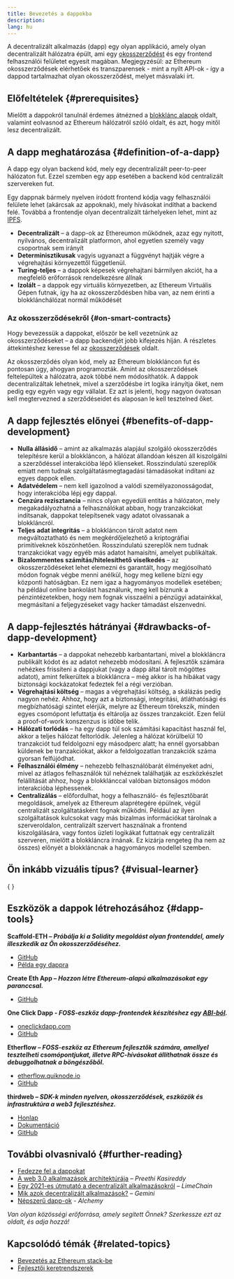 ```yaml
---
title: Bevezetés a dappokba
description:
lang: hu
---
```


A decentralizált alkalmazás (dapp) egy olyan applikáció, amely olyan decentralizált hálózatra épült, ami egy [okosszerződést](/developers/docs/smart-contracts/) és egy frontend felhasználói felületet egyesít magában. Megjegyzésül: az Ethereum okosszerződések elérhetőek és transzparensek - mint a nyílt API-ok - így a dappod tartalmazhat olyan okosszerződést, melyet másvalaki írt.

## Előfeltételek {#prerequisites}

Mielőtt a dappokról tanulnál érdemes átnézned a [blokklánc alapok](/developers/docs/intro-to-ethereum/) oldalt, valamint eolvasnod az Ethereum hálózatról szóló oldalt, és azt, hogy mitől lesz decentralizált.

## A dapp meghatározása {#definition-of-a-dapp}

A dapp egy olyan backend kód, mely egy decentralizált peer-to-peer hálózaton fut. Ezzel szemben egy app esetében a backend kód centralizált szervereken fut.

Egy dappnak bármely nyelven íródott frontend kódja vagy felhasználói felülete lehet (akárcsak az appoknak), mely hívásokat indíthat a backend felé. Továbbá a frontendje olyan decentralizált tárhelyeken lehet, mint az [IPFS](https://ipfs.io/).

- **Decentralizált** – a dapp-ok az Ethereumon működnek, azaz egy nyitott, nyilvános, decentralizált platformon, ahol egyetlen személy vagy csoportnak sem irányít
- **Determinisztikusak** vagyis ugyanazt a függvényt hajtják végre a végrehajtási környezettől függetlenül.
- **Turing-teljes** – a dappok képesek végrehajtani bármilyen akciót, ha a megfelelő erőforrások rendelkezésre állnak
- **Izolált** – a dappok egy virtuális környezetben, az Ethereum Virtuális Gépen futnak, így ha az okosszerződésben hiba van, az nem érinti a blokklánchálózat normál működését

### Az okosszerződésekről {#on-smart-contracts}

Hogy bevezessük a dappokat, először be kell vezetnünk az okosszerződéseket – a dapp backendjét jobb kifejezés híján. A részletes áttekintéshez keresse fel az [okosszerződések](/developers/docs/smart-contracts/) oldalt.

Az okosszerződés olyan kód, mely az Ethereum blokkláncon fut és pontosan úgy, ahogyan programozták. Amint az okosszerződések feltelepültek a hálózatra, azok többé nem módosíthatók. A dappok decentralizáltak lehetnek, mivel a szerződésbe írt logika irányítja őket, nem pedig egy egyén vagy egy vállalat. Ez azt is jelenti, hogy nagyon óvatosan kell megtervezned a szerződéseidet és alaposan le kell tesztelned őket.

## A dapp fejlesztés előnyei {#benefits-of-dapp-development}

- **Nulla állásidő** – amint az alkalmazás alapjául szolgáló okosszerződés telepítésre kerül a blokkláncon, a hálózat állandóan készen áll kiszolgálni a szerződéssel interakcióba lépő klienseket. Rosszindulatú szereplők emiatt nem tudnak szolgáltatásmegtagadási támadásokat indítani az egyes dappok ellen.
- **Adatvédelem** – nem kell igazolnod a valódi személyazonosságodat, hogy interakcióba lépj egy dappal.
- **Cenzúra rezisztancia** – nincs olyan egyedüli entitás a hálózaton, mely megakadályozhatná a felhasználókat abban, hogy tranzakciókat indítsanak, dappokat telepítsenek vagy adatot olvassanak a blokkláncról.
- **Teljes adat integritás** – a blokkláncon tárolt adatot nem megváltoztatható és nem megkérdőjelezhető a kriptográfiai primitíveknek köszönhetően. Rosszindulatú szereplők nem tudnak tranzakciókat vagy egyéb más adatot hamaisítni, amelyet publikáltak.
- **Bizalommentes számítás/hitelesíthető viselkedés** – az okosszerződéseket lehet elemezni és garantált, hogy megjósolható módon fognak végbe menni anélkül, hogy meg kellene bízni egy központi hatóságban. Ez nem igaz a hagyományos modellek esetében; ha például online bankolást használunk, meg kell bíznunk a pénzintézetekben, hogy nem fognak visszaélni a pénzügyi adatainkkal, megmásítani a feljegyzéseket vagy hacker támadást elszenvedni.

## A dapp-fejlesztés hátrányai {#drawbacks-of-dapp-development}

- **Karbantartás** – a dappokat nehezebb karbantartani, mivel a blokkláncra publikált kódot és az adatot nehezebb módosítani. A fejlesztők számára nehézkes frissíteni a dappjukat (vagy a dapp által tárolt mögöttes adatot), amint felkerültek a blokkláncra – még akkor is ha hibákat vagy biztonsági kockázatokat fedeztek fel a régi verzióban.
- **Végrehajtási költség** – magas a végrehajtási költség, a skálázás pedig nagyon nehéz. Ahhoz, hogy azt a biztonsági, integritási, átláthatósági és megbízhatósági szintet elérjük, melyre az Ethereum törekszik, minden egyes csomópont lefuttatja és eltárolja az összes tranzakciót. Ezen felül a proof-of-work konszenzus is időbe telik.
- **Hálózati torlódás** – ha egy dapp túl sok számítási kapacitást használ fel, akkor a teljes hálózat feltorlódik. Jelenleg a hálózat körülbelül 10 tranzakciót tud feldolgozni egy másodperc alatt; ha ennél gyorsabban küldenek be tranzakciókat, akkor a feldolgozatlan tranzakciók száma gyorsan felfújódhat.
- **Felhasználói élmény** – nehezebb felhasználóbarát élményeket adni, mivel az átlagos felhasználók túl nehéznek találhatják az eszközkészlet felállítását ahhoz, hogy a blokklánccal valóban biztonságos módon interakcióba léphessenek.
- **Centralizálás** – előfordulhat, hogy a felhasználó- és fejlesztőbarát megoldások, amelyek az Ethereum alaprétegére épülnek, végül centralizált szolgáltatásként fognak működni. Például az ilyen szolgáltatások kulcsokat vagy más bizalmas információkat tárolnak a szerveroldalon, centralizált szervert használnak a frontend kiszolgálására, vagy fontos üzleti logikákat futtatnak egy centralizált szerveren, mielőtt a blokkláncra írnának. Ez kizárja rengeteg (ha nem az összes) előnyét a blokkláncnak a hagyományos modellel szemben.

## Ön inkább vizuális típus? {#visual-learner}

{
<YouTube id="F50OrwV6Uk8" />
}

## Eszközök a dappok létrehozásához {#dapp-tools}

**Scaffold-ETH _– Próbálja ki a Solidity megoldást olyan frontenddel, amely illeszkedik az Ön okosszerződéséhez._**

- [GitHub](https://github.com/austintgriffith/scaffold-eth)
- [Példa egy dappra](https://punkwallet.io/)

**Create Eth App _– Hozzon létre Ethereum-alapú alkalmazásokat egy paranccsal._**

- [GitHub](https://github.com/paulrberg/create-eth-app)

**One Click Dapp _- FOSS-eszköz dapp-frontendek készítéshez egy [ABI-ból](/glossary/#abi)._**

- [oneclickdapp.com](https://oneclickdapp.com)
- [GitHub](https://github.com/oneclickdapp/oneclickdapp-v1)

**Etherflow _– FOSS-eszköz az Ethereum fejlesztők számára, amellyel tesztelheti csomópontjukat, illetve RPC-hívásokat állíthatnak össze és debuggolhatnak a böngészőből._**

- [etherflow.quiknode.io](https://etherflow.quiknode.io/)
- [GitHub](https://github.com/abunsen/etherflow)

**thirdweb _– SDK-k minden nyelven, okosszerződések, eszközök és infrastruktúra a web3 fejlesztéshez._**

- [Honlap](https://thirdweb.com/)
- [Dokumentáció](https://portal.thirdweb.com/)
- [GitHub](https://github.com/thirdweb-dev/)

## További olvasnivaló {#further-reading}

- [Fedezze fel a dappokat](/dapps)
- [A web 3.0 alkalmazások architektúrája](https://www.preethikasireddy.com/post/the-architecture-of-a-web-3-0-application) – _Preethi Kasireddy_
- [Egy 2021-es útmutató a decentralizált alkalmazásokról](https://limechain.tech/blog/what-are-dapps-the-2021-guide/) – _LimeChain_
- [Mik azok decentralizált alkalmazások?](https://www.gemini.com/cryptopedia/decentralized-applications-defi-dapps) – _Gemini_
- [Népszerű dapp-ok](https://www.alchemy.com/dapps) - _Alchemy_

_Van olyan közösségi erőforrása, amely segített Önnek? Szerkessze ezt az oldalt, és adja hozzá!_

## Kapcsolódó témák {#related-topics}

- [Bevezetés az Ethereum stack-be](/developers/docs/ethereum-stack/)
- [Fejlesztői keretrendszerek](/developers/docs/frameworks/)
